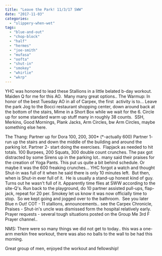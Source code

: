 ```yaml
---
title: "Leave the Park! 11/3/17 SWW"
date: "2017-11-03"
categories: 
  - "slippery-when-wet"
tags: 
  - "blue-and-out"
  - "chop-block"
  - "half"
  - "hermes"
  - "joe-smith"
  - "mufasa"
  - "oofta"
  - "shut-in"
  - "smokey"
  - "whirlie"
  - "wkrp"
---
```


YHC was honored to lead these Stallions in a little belated b-day workout.  Maiden Q for me for this AO.  Many many great options.. The Warmup: In honor of the best Tuesday AO in all of Carpex, the first  activity is to... Leave the park Jog to the Bocci restaurant shopping center, down around back at the bottom of the stairs, Mime in a Short Box while we wait for the 6. Circle up for some standard warm up stuff many in roughly 38 counts.  SSH, Merkins, Good Mornings, Plank Jacks, Arm Circles, bw Arm Circles, maybe something else here.

The Thang: Partner up for Dora 100, 200, 300\* (\*-actually 600) Partner 1- run up the stairs and down the middle of the building and around the parking lot. Partner 2- start doing the exercises.  Flapjack as needed to hit totals. 100 Burpees, 200 Squats, 300 double count crunches. The pax got distracted by some Sirens up in the parking lot.. many said their praises for the creation of Yoga Pants. This put us quite a bit behind schedule. Or maybe it was the 600 freaking crunches... YHC forgot a watch and thought Shut-in was full of it when he said there is only 10 minutes left.  But then, when is Shut-in ever full of it.  He is usually a stand-up honest kind of guy.  Turns out he wasn't full of it. Apparently time flies at SWW according to the site-Q's. Run back to the playground, do 10 partner assisted pull-ups, flap-jack, repeat for 20 per. Smokey let us know it was now officially time to stop.  So we kept going and jogged over to the bathroom.  See you later Blue n Out! COT - 11 stallions, announcements.. see the Carpex Chronicle, Praises - Shut-in's uncle was dismissed form the hospital relatively early. Prayer requests - several tough situations posted on the Group Me 3rd F Prayer channel..

NMS: There were so many things we did not get to today.. this was a one-arm merkin free workout, there was also no balls to the wall to be had this morning.

Great group of men, enjoyed the workout and fellowship!
